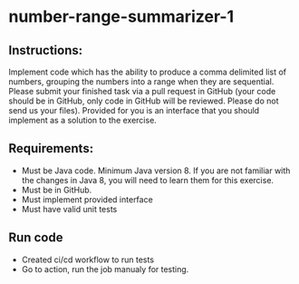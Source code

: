# number-range-summarizer-1

## Instructions:
Implement code which has the ability to produce a comma delimited list of numbers, grouping the numbers into a range when they are sequential. Please submit your finished task via a pull request in GitHub (your code should be in GitHub, only code in GitHub will be reviewed. Please do not send us your files). Provided for you is an interface that you should implement as a solution to the exercise.
 

## Requirements:
- Must be Java code. Minimum Java version 8. If you are not familiar with the changes in Java 8, you will need to learn them for this exercise.
- Must be in GitHub.
- Must implement provided interface
- Must have valid unit tests

## Run code
- Created ci/cd workflow to run tests
- Go to action, run the job manualy for testing.